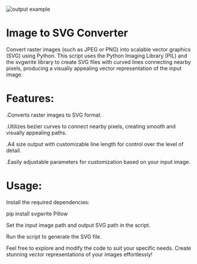 ![output example](https://github.com/Bhomik04/image-to-svg/assets/110253138/c91a36bf-9780-4ab0-a1c9-14a30854f0d9)


# Image to SVG Converter


Convert raster images (such as JPEG or PNG) into scalable vector graphics (SVG) using Python. This script uses the Python Imaging Library (PIL) and the svgwrite library to create SVG files with curved lines connecting nearby pixels, producing a visually appealing vector representation of the input image.

# Features:


.Converts raster images to SVG format.

.Utilizes bezier curves to connect nearby pixels, creating smooth and visually appealing paths.

.A4 size output with customizable line length for control over the level of detail.

.Easily adjustable parameters for customization based on your input image.


# Usage:

Install the required dependencies:

pip install svgwrite Pillow

Set the input image path and output SVG path in the script.

Run the script to generate the SVG file.

Feel free to explore and modify the code to suit your specific needs. Create stunning vector representations of your images effortlessly!



